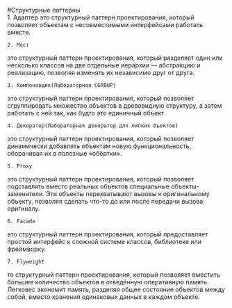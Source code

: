 #Структурные паттерны</br>
    1. Адаптер
это структурный паттерн проектирования, который позволяет объектам с несовместимыми интерфейсами работать вместе.

    2. Мост
это структурный паттерн проектирования, который разделяет один или несколько классов на две отдельные иерархии — абстракцию и реализацию, позволяя изменять их независимо друг от друга.

    3. Компоновщик(Лабораторная CGROUP)
это структурный паттерн проектирования, который позволяет сгруппировать множество объектов в древовидную структуру, а затем работать с ней так, как будто это единичный объект

    4. Декоратор(Лабораторная декоратор для липких бъектов)
это структурный паттерн проектирования, который позволяет динамически добавлять объектам новую функциональность, оборачивая их в полезные «обёртки».

    5. Proxy
это структурный паттерн проектирования, который позволяет подставлять вместо реальных объектов специальные объекты-заменители. Эти объекты перехватывают вызовы к оригинальному объекту, позволяя сделать что-то до или после передачи вызова оригиналу.

    6. Facade
это структурный паттерн проектирования, который предоставляет простой интерфейс к сложной системе классов, библиотеке или фреймворку.

    7. Flyweight
то структурный паттерн проектирования, который позволяет вместить бóльшее количество объектов в отведённую оперативную память. Легковес экономит память, разделяя общее состояние объектов между собой, вместо хранения одинаковых данных в каждом объекте.

